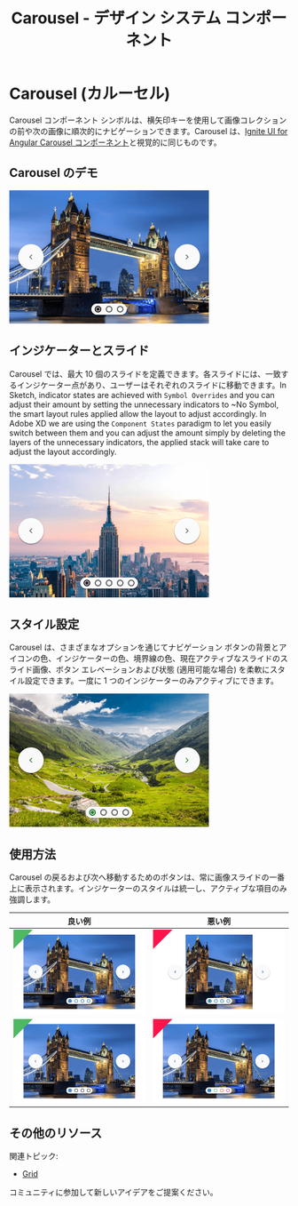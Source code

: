 ﻿---
title: Carousel - デザイン システム コンポーネント
_description: Carousel コンポーネント シンボルは画像コレクションの順次的なブラウジングが可能です。
_keywords: デザイン システム, デザイン システム UX, UI キット, Sketch, Ignite UI for Angular, Sketch to Angular, Angular, Angular デザイン システム, Sketch からコードをエクスポート, Angular 用のデザイン キット, Sketch HTML, Sketch to HTML, Sketch UI キット
_language: ja
---

# Carousel (カルーセル)

Carousel コンポーネント シンボルは、横矢印キーを使用して画像コレクションの前や次の画像に順次的にナビゲーションできます。Carousel は、[Ignite UI for Angular Carousel コンポーネント](https://jp.infragistics.com/products/ignite-ui-angular/angular/components/carousel.html)と視覚的に同じものです。

## Carousel のデモ

<img class="responsive-img" src="../images/carousel_demo.png" srcset="../images/carousel_demo@2x.png 2x" />

## インジケーターとスライド

Carousel では、最大 10 個のスライドを定義できます。各スライドには、一致するインジケーター点があり、ユーザーはそれぞれのスライドに移動できます。In Sketch, indicator states are achieved with `Symbol Overrides` and you can adjust their amount by setting the unnecessary indicators to ~No Symbol, the smart layout rules applied allow the layout to adjust accordingly. In Adobe XD we are using the `Component States` paradigm to let you easily switch between them and you can adjust the amount simply by deleting the layers of the unnecessary indicators, the applied stack will take care to adjust the layout accordingly.

<img class="responsive-img" src="../images/carousel_indicators&slides.png" srcset="../images/carousel_indicators&slides@2x.png 2x" />

## スタイル設定

Carousel は、さまざまなオプションを通じてナビゲーション ボタンの背景とアイコンの色、インジケーターの色、境界線の色、現在アクティブなスライドのスライド画像、ボタン エレベーションおよび状態 (適用可能な場合) を柔軟にスタイル設定できます。一度に 1 つのインジケーターのみアクティブにできます。

<img class="responsive-img" src="../images/carousel_styling.png" srcset="../images/carousel_styling@2x.png 2x" />

## 使用方法

Carousel の戻るおよび次へ移動するためのボタンは、常に画像スライドの一番上に表示されます。インジケーターのスタイルは統一し、アクティブな項目のみ強調します。

| 良い例                              | 悪い例                             |
| ------------------------------- | --------------------------------- |
| <img class="responsive-img" src="../images/carousel_do1.png" srcset="../images/carousel_do1@2x.png 2x" /> | <img class="responsive-img" src="../images/carousel_dont1.png" srcset="../images/carousel_dont1@2x.png 2x" /> |
| <img class="responsive-img" src="../images/carousel_do2.png" srcset="../images/carousel_do2@2x.png 2x" /> | <img class="responsive-img" src="../images/carousel_dont2.png" srcset="../images/carousel_dont2@2x.png 2x" /> |

## その他のリソース

関連トピック:

- [Grid](grid.md)

コミュニティに参加して新しいアイデアをご提案ください。
